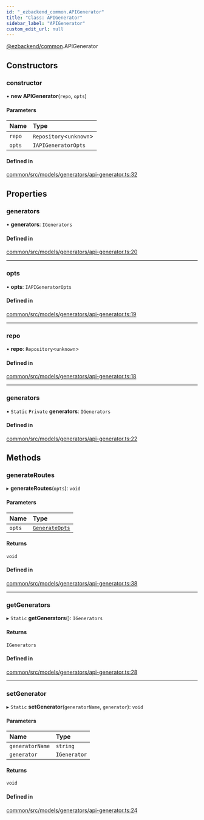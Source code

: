 ```yaml
---
id: "_ezbackend_common.APIGenerator"
title: "Class: APIGenerator"
sidebar_label: "APIGenerator"
custom_edit_url: null
---
```


[@ezbackend/common](../modules/_ezbackend_common).APIGenerator

## Constructors

### constructor

• **new APIGenerator**(`repo`, `opts`)

#### Parameters

| Name | Type |
| :------ | :------ |
| `repo` | `Repository`<`unknown`\> |
| `opts` | `IAPIGeneratorOpts` |

#### Defined in

[common/src/models/generators/api-generator.ts:32](https://github.com/kapydev/ezbackend/blob/d8ca14a/packages/common/src/models/generators/api-generator.ts#L32)

## Properties

### generators

• **generators**: `IGenerators`

#### Defined in

[common/src/models/generators/api-generator.ts:20](https://github.com/kapydev/ezbackend/blob/d8ca14a/packages/common/src/models/generators/api-generator.ts#L20)

___

### opts

• **opts**: `IAPIGeneratorOpts`

#### Defined in

[common/src/models/generators/api-generator.ts:19](https://github.com/kapydev/ezbackend/blob/d8ca14a/packages/common/src/models/generators/api-generator.ts#L19)

___

### repo

• **repo**: `Repository`<`unknown`\>

#### Defined in

[common/src/models/generators/api-generator.ts:18](https://github.com/kapydev/ezbackend/blob/d8ca14a/packages/common/src/models/generators/api-generator.ts#L18)

___

### generators

▪ `Static` `Private` **generators**: `IGenerators`

#### Defined in

[common/src/models/generators/api-generator.ts:22](https://github.com/kapydev/ezbackend/blob/d8ca14a/packages/common/src/models/generators/api-generator.ts#L22)

## Methods

### generateRoutes

▸ **generateRoutes**(`opts`): `void`

#### Parameters

| Name | Type |
| :------ | :------ |
| `opts` | [`GenerateOpts`](../interfaces/_ezbackend_common.GenerateOpts) |

#### Returns

`void`

#### Defined in

[common/src/models/generators/api-generator.ts:38](https://github.com/kapydev/ezbackend/blob/d8ca14a/packages/common/src/models/generators/api-generator.ts#L38)

___

### getGenerators

▸ `Static` **getGenerators**(): `IGenerators`

#### Returns

`IGenerators`

#### Defined in

[common/src/models/generators/api-generator.ts:28](https://github.com/kapydev/ezbackend/blob/d8ca14a/packages/common/src/models/generators/api-generator.ts#L28)

___

### setGenerator

▸ `Static` **setGenerator**(`generatorName`, `generator`): `void`

#### Parameters

| Name | Type |
| :------ | :------ |
| `generatorName` | `string` |
| `generator` | `IGenerator` |

#### Returns

`void`

#### Defined in

[common/src/models/generators/api-generator.ts:24](https://github.com/kapydev/ezbackend/blob/d8ca14a/packages/common/src/models/generators/api-generator.ts#L24)
